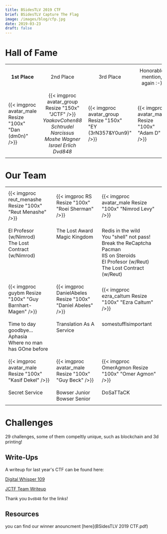 ```yaml
---
title: BSidesTLV 2019 CTF
brief: BSidesTLV Capture The Flag
image: /images/blog/cfp.jpg
date: 2019-03-23
draft: false
---
```


# Hall of Fame

<table align="center">
    <tr>
        <td style="border:0px solid black; padding:10px;text-align: center;">
            <b>1st Place
        </td>
        <td style="border:0px solid black; padding:10px;text-align: center;">
            2nd Place
        </td>
        <td style="border:0px solid black; padding:10px;text-align: center;">
            3rd Place
        </td>
        <td style="border:0px solid black; padding:10px;text-align: center;">
            Honorable mention, again :-)
        </td>
    </tr>
    <tr>
        <td style="border:0px solid black; padding:10px;">
        {{< imgproc avatar_male Resize "100x" "Dan (dm0n)" />}}
        </td>
        <td style="border:0px solid black; padding:10px;" align="center">
        {{< imgproc avatar_group Resize "150x" "JCTF" />}}
        <i>
        YaakovCohen88<br>
        Schtrudel<br>
        Narcissus<br>
        Moshe Wagner<br>
        Israel Erlich<br>
        Dvd848
        </i>
        </td>
        <td style="border:0px solid black; padding:10px;">
        {{< imgproc avatar_group Resize "150x" "EY (3rN357&Y0un9)" />}}             
        </td>
        <td style="border:0px solid black; padding:10px;">
            {{< imgproc avatar_male Resize "100x" "Adam D" />}}             
        </td>
</table>


# Our Team

<table align="center">
    <tr>
        <td style="border:0px solid black; padding:10px;">
        {{< imgproc reut_menashe Resize "100x" "Reut Menashe" />}}
        </td>
        <td style="border:0px solid black; padding:10px;">
        {{< imgproc RS Resize "100x" "Roei Sherman" />}} 
        </td>
        <td style="border:0px solid black; padding:10px;">
        {{< imgproc avatar_male Resize "100x" "Nimrod Levy" />}}
        </td>
    </tr>
    <tr>
        <td style="border:0px solid black; padding:10px;vertical-align:top">
        El Profesor (w/Nimrod)<br>
        The Lost Contract (w/Nimrod)
        </td>
        <td style="border:0px solid black; padding:10px;vertical-align:top">
        The Lost Award<br>
        Magic Kingdom
        </td>
        <td style="border:0px solid black; padding:10px;vertical-align:top">
        Redis in the wild<br>
        You "shell" not pass!<br>
        Break the ReCaptcha<br>
        Pacman<br>
        IIS on Steroids<br>
        El Profesor (w/Reut)<br>
        The Lost Contract (w/Reut)
    </tr>
    <tr>
        <td style="border:0px solid black; padding:10px;">
        {{< imgproc guybm Resize "100x" "Guy Barnhart-Magen" />}}
        </td>
        <td style="border:0px solid black; padding:10px;">
        {{< imgproc DanielAbeles Resize "100x" "Daniel Abeles" />}}
        </td>
        <td style="border:0px solid black; padding:10px;">
        {{< imgproc ezra_caltum Resize "100x" "Ezra Caltum" />}}
        </td>
    </tr>
    <tr>
        <td style="border:0px solid black; padding:10px;vertical-align:top">
        Time to day goodbye...<br>
        Aphasia<br>
        Where no man has GOne before
        </td>
        <td style="border:0px solid black; padding:10px;vertical-align:top">
        Translation As A Service
        </td>
        <td style="border:0px solid black; padding:10px;vertical-align:top">
        somestufflsimportant
        </td>
    </tr>
    <tr>
        <td style="border:0px solid black; padding:10px;">
        {{< imgproc avatar_male Resize "100x" "Kasif Dekel" />}}
        </td>
        <td style="border:0px solid black; padding:10px;">
        {{< imgproc avatar_male Resize "100x" "Guy Beck" />}}
        </td>
        <td style="border:0px solid black; padding:10px;">
        {{< imgproc OmerAgmon Resize "100x" "Omer Agmon" />}}
        </td>
    </tr>
    <tr>
        <td style="border:0px solid black; padding:10px;vertical-align:top">
        Secret Service
        </td>
        <td style="border:0px solid black; padding:10px;vertical-align:top">
        Bowser Junior<br>
        Bowser Senior
        </td>
        <td style="border:0px solid black; padding:10px;vertical-align:top">
        DoSaTTaCK
        </td>
    </tr>

</table>


<!-- {{< imgproc avatar_male Resize "100x"  />}}
{{< imgproc avatar_female Resize "100x"  />}} -->

# Challenges

29 challenges, some of them compeltly unique, such as blockchain and 3d printing!

## Write-Ups

A writeup for last year's CTF can be found here:

[Digital Whisper 109](https://www.digitalwhisper.co.il/issue109)

[JCTF Team Writeup](https://jctf.team/BSidesTLV-2019/)

Thank you `Dvd848` for the links!

## Resources

you can find our winner anouncment [here](BSidesTLV 2019 CTF.pdf)
